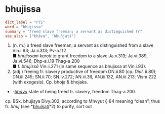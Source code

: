 # bhujissa

``` toml
dict_label = "PTS"
word = "bhujissa"
summary = "freed slave freeman; a servant as distinguished fr"
see_also = ["bhāva", "bhuñjati"]
```

1. (n. m.) a freed slave freeman; a servant as distinguished from a slave Vin.i.93; Ja.ii.313; Pv\-a.112  
   ■ *bhujissaṃ karoti* to grant freedom to a slave Ja.v.313; Ja.vi.389, Ja.vi.546; Dhp\-a.i.19 Thag\-a.200  
   ■ f. *bhujissā* Vin.ii.271 (in same sequence as bhujissa at Vin.i.93).
2. (adj.) freeing fr. slavery productive of freedom DN.ii.80 (cp. *Dial.* ii.80); DN.iii.245; SN.ii.70; SN.iv.272; AN.iii.36, AN.iii.132, AN.iii.213; Vism.222 (with exegesis). Cp. bhoja & bhojaka.

* *\-[bhāva](bhāva.md)* state of being freed fr. slavery, freedom Thag\-a.200.

cp. BSk. bhujiṣya Divy.302, according to Mhvyut § 84 meaning “clean”; thus fr. *bhuj* (see *[bhuñjati](bhuñjati.md)*2) to purify, sort out

